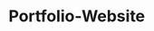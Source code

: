 # Portfolio-Website

<!-- Step 1: include our secure javascript file -->
<script src="https://www.desmos.com/api/v1.11/calculator.js?apiKey=43d977e4842645a3af10774fdc89d42c"></script>

<!-- Step 2: add an element to the page -->
<div id="calculator" style="width: 900px; height: 600px;"></div>

<!-- Step 3: add the following lines of javascript -->
<script>
    var elt = document.getElementById('calculator');
    var calculator = Desmos.GraphingCalculator(elt);
</script>
